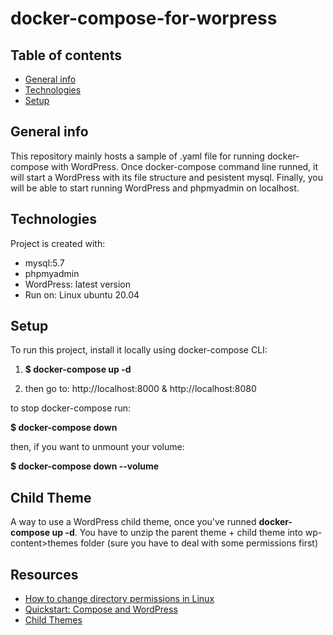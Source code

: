 # docker-compose-for-worpress

## Table of contents
* [General info](#general-info)
* [Technologies](#technologies)
* [Setup](#setup)

## General info
This repository mainly hosts a sample of .yaml file for running docker-compose with WordPress.
Once docker-compose command line runned, it will start a WordPress with its file structure and pesistent mysql.
Finally, you will be able to start running WordPress and phpmyadmin on localhost.
	
## Technologies
Project is created with:
* mysql:5.7
* phpmyadmin
* WordPress: latest version
* Run on: Linux ubuntu 20.04
	
## Setup
To run this project, install it locally using docker-compose CLI:

1. **$ docker-compose up -d**

2. then go to: 
http://localhost:8000
&
http://localhost:8080

to stop docker-compose run:

**$ docker-compose down**

then, if you want to unmount your volume:

**$ docker-compose down --volume** 

## Child Theme
A way to use a WordPress child theme, once you've runned **docker-compose up -d**.
You have to unzip the parent theme + child theme into wp-content>themes folder (sure you have to deal with some permissions first)

## Resources
* [How to change directory permissions in Linux](https://www.pluralsight.com/blog/it-ops/linux-file-permissions)
* [Quickstart: Compose and WordPress](https://docs.docker.com/compose/wordpress/)
* [Child Themes](https://developer.wordpress.org/themes/advanced-topics/child-themes/)
